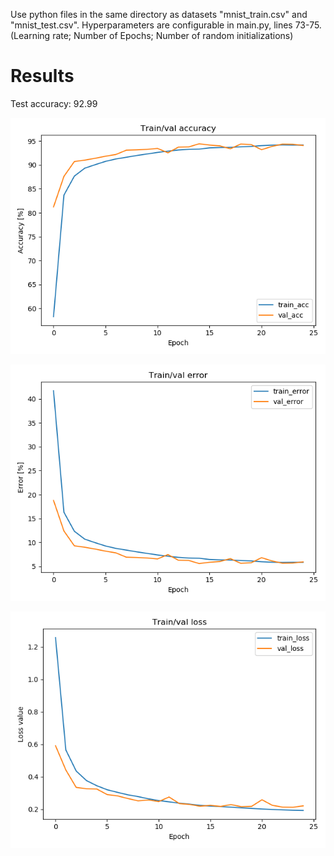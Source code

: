 Use python files in the same directory as datasets "mnist_train.csv" and "mnist_test.csv".
Hyperparameters are configurable in main.py, lines 73-75. (Learning rate; Number of Epochs; Number of random initializations)

# Results
Test accuracy: 92.99

![Accuracy on and validation datasets](https://github.com/pinargoktepe/PatRec/blob/master/Exercise_2b/Train_accuracies.png)

![Losses on train and validation datasets](https://github.com/pinargoktepe/PatRec/blob/master/Exercise_2b/Train_losses.png)

![Errors on train and validation datasets](https://github.com/pinargoktepe/PatRec/blob/master/Exercise_2b/Train_errors.png)
